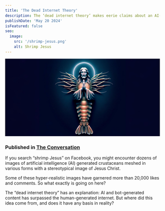 ```yaml
---
title: 'The Dead Internet Theory'
description: The ‘dead internet theory’ makes eerie claims about an AI-run web. The truth is more sinister
publishDate: 'May 20 2024'
isFeatured: false
seo:
  image:
    src: '/shrimp-jesus.png'
    alt: Shrimp Jesus
---
```


![Shrimp Jesus](./shrimp-jesus.jpg)

### Published in [The Conversation](https://theconversation.com/the-dead-internet-theory-makes-eerie-claims-about-an-ai-run-web-the-truth-is-more-sinister-229609)

If you search “shrimp Jesus” on Facebook, you might encounter dozens of images of artificial intelligence (AI) generated crustaceans meshed in various forms with a stereotypical image of Jesus Christ.

Some of these hyper-realistic images have garnered more than 20,000 likes and comments. So what exactly is going on here?

The “dead internet theory” has an explanation: AI and bot-generated content has surpassed the human-generated internet. But where did this idea come from, and does it have any basis in reality?
